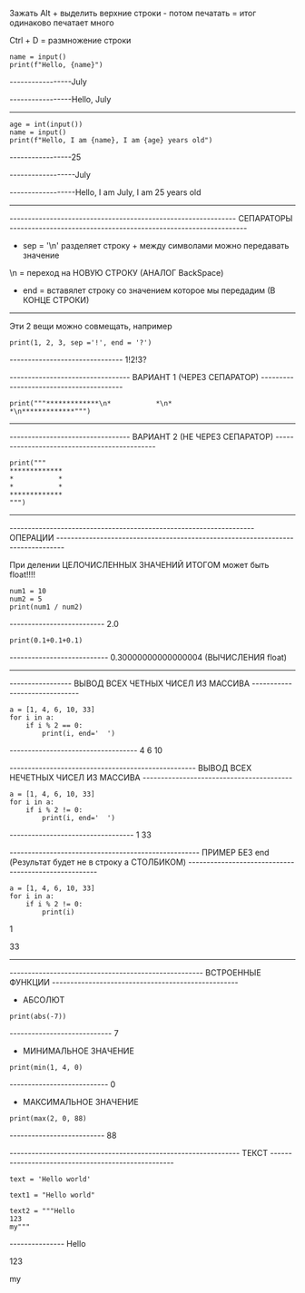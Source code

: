 Зажать Alt + выделить верхние строки - потом печатать = итог одинаково печатает много

Ctrl + D = размножение строки 

```
name = input()
print(f"Hello, {name}")
```

-----------------July

-----------------Hello, July

______________________________________
```
age = int(input())
name = input()
print(f"Hello, I am {name}, I am {age} years old")
```

-----------------25

------------------July

------------------Hello, I am July, I am 25 years old
__________________________________________

-------------------------------------------------------------- СЕПАРАТОРЫ -----------------------------------------------------------------

* sep = '\n' разделяет строку + между символами можно передавать значение

\n = переход на НОВУЮ СТРОКУ (АНАЛОГ BackSpace)

* end = вставялет строку со значением которое мы передадим (В КОНЦЕ СТРОКИ)

________________________________________________________________

Эти 2 вещи можно совмещать, например 

```
print(1, 2, 3, sep ='!', end = '?')
```

------------------------------- 1!2!3?

--------------------------------- ВАРИАНТ 1 (ЧЕРЕЗ СЕПАРАТОР) ----------------------------------------

```
print("""*************\n*           *\n*           *\n*************""")
```


_______________________________________________

--------------------------------- ВАРИАНТ 2 (НЕ ЧЕРЕЗ СЕПАРАТОР) ---------------------------------------------

```
print("""
*************
*           *
*           *
*************
""")
```

____________________________________________________________________________________________________________________________

------------------------------------------------------------------- ОПЕРАЦИИ --------------------------------------------------------------------------------

При делении ЦЕЛОЧИСЛЕННЫХ ЗНАЧЕНИЙ ИТОГОМ может быть float!!!!

```
num1 = 10
num2 = 5
print(num1 / num2)
```

--------------------------  2.0

```
print(0.1+0.1+0.1)
```

--------------------------- 0.30000000000000004 (ВЫЧИСЛЕНИЯ float)

_______________________________________________________________________

----------------- ВЫВОД ВСЕХ ЧЕТНЫХ ЧИСЕЛ ИЗ МАССИВА ------------------------------
```
a = [1, 4, 6, 10, 33]
for i in a:
    if i % 2 == 0:
        print(i, end='  ')
```

-----------------------------------  4  6  10  

--------------------------------------------------- ВЫВОД ВСЕХ НЕЧЕТНЫХ ЧИСЕЛ ИЗ МАССИВА -----------------------------------------
```
a = [1, 4, 6, 10, 33]
for i in a:
    if i % 2 != 0:
        print(i, end='  ')
```

---------------------------------- 1  33 

---------------------------------------------------- ПРИМЕР БЕЗ end (Результат будет не в строку а СТОЛБИКОМ) -----------------------------------------------------

```
a = [1, 4, 6, 10, 33]
for i in a:
    if i % 2 != 0:
        print(i)
```

1

33

_________________________________________________________________________

----------------------------------------------------- ВСТРОЕННЫЕ ФУНКЦИИ ---------------------------------------------------

* АБСОЛЮТ 

```
print(abs(-7))
```

---------------------------- 7

* МИНИМАЛЬНОЕ ЗНАЧЕНИЕ

```
print(min(1, 4, 0)
```

--------------------------- 0

* МАКСИМАЛЬНОЕ ЗНАЧЕНИЕ

```
print(max(2, 0, 88)
```
-------------------------- 88

---------------------------------------------------------------  ТЕКСТ ---------------------------------------------------
```
text = 'Hello world'
```
```
text1 = "Hello world"
```
```
text2 = """Hello
123
my"""
```

--------------- Hello

   123
                
   my
